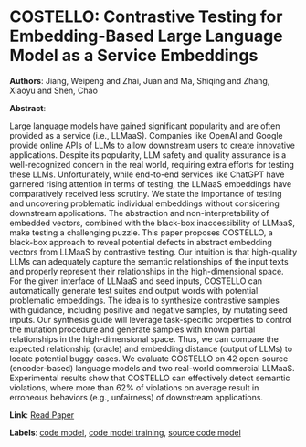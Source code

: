 # COSTELLO: Contrastive Testing for Embedding-Based Large Language Model as a Service Embeddings

**Authors**: Jiang, Weipeng and Zhai, Juan and Ma, Shiqing and Zhang, Xiaoyu and Shen, Chao

**Abstract**:

Large language models have gained significant popularity and are often provided as a service (i.e., LLMaaS).  Companies like OpenAI and Google provide online APIs of LLMs to allow downstream users to create innovative applications.  Despite its popularity, LLM safety and quality assurance is a well-recognized concern in the real world, requiring extra efforts for testing these LLMs.  Unfortunately, while end-to-end services like ChatGPT have garnered rising attention in terms of testing, the LLMaaS embeddings have comparatively received less scrutiny.  We state the importance of testing and uncovering problematic individual embeddings without considering downstream applications.  The abstraction and non-interpretability of embedded vectors, combined with the black-box inaccessibility of LLMaaS, make testing a challenging puzzle.  This paper proposes COSTELLO, a black-box approach to reveal potential defects in abstract embedding vectors from LLMaaS by contrastive testing.  Our intuition is that high-quality LLMs can adequately capture the semantic relationships of the input texts and properly represent their relationships in the high-dimensional space.  For the given interface of LLMaaS and seed inputs, COSTELLO can automatically generate test suites and output words with potential problematic embeddings.  The idea is to synthesize contrastive samples with guidance, including positive and negative samples, by mutating seed inputs.  Our synthesis guide will leverage task-specific properties to control the mutation procedure and generate samples with known partial relationships in the high-dimensional space.  Thus, we can compare the expected relationship (oracle) and embedding distance (output of LLMs) to locate potential buggy cases.  We evaluate COSTELLO on 42 open-source (encoder-based) language models and two real-world commercial LLMaaS.  Experimental results show that COSTELLO can effectively detect semantic violations, where more than 62\% of violations on average result in erroneous behaviors (e.g., unfairness) of downstream applications.

**Link**: [Read Paper](https://doi.org/10.1145/3643767)

**Labels**: [code model](../../labels/code_model.md), [code model training](../../labels/code_model_training.md), [source code model](../../labels/source_code_model.md)
